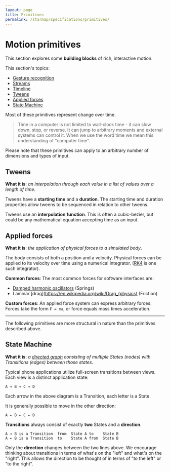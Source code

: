 ```yaml
---
layout: page
title: Primitives
permalink: /starmap/specifications/primitives/
---
```


# Motion primitives

This section explores some **building blocks** of rich, interactive motion.

This section's topics:

- [Gesture recognition](gesture_recognizers)
- [Streams](streams)
- [Timeline](Timeline)
- [Tweens](#tweens)
- [Applied forces](#applied-forces)
- [State Machine](#state-machine)

Most of these primitives represent change over time.

> Time in a computer is not limited to wall-clock time - it can slow down, stop, or reverse. It can jump to arbitrary moments and external systems can control it. When we use the word time we mean this understanding of "computer time".

Please note that these primitives can apply to an arbitrary number of dimensions and types of input.

## Tweens

**What it is**: *an interpolation through each value in a list of values over a length of time*.

Tweens have a **starting time** and a **duration**. The starting time and duration properties allow tweens to be sequenced in relation to other tweens.

Tweens use an **interpolation function**. This is often a cubic-bezier, but could be any mathematical equation accepting time as an input.

## Applied forces

**What it is**: *the application of physical forces to a simulated body*.

The body consists of both a position and a velocity. Physical forces can be applied to its velocity over time using a numerical integrator. ([RK4](https://en.wikipedia.org/wiki/Runge%E2%80%93Kutta_methods) is one such integrator).

**Common forces**: The most common forces for software interfaces are:

- [Damped harmonic oscillators](https://en.wikipedia.org/wiki/Harmonic_oscillator#Damped_harmonic_oscillator) (Springs)
- Laminar [drag](https://en.wikipedia.org/wiki/Drag_(physics) (Friction)

**Custom forces**: An applied force system can express arbitrary forces. Forces take the form `F = ma`, or force equals mass times acceleration.

---

The following primitives are more structural in nature than the primitives described above.

## State Machine

**What it is**: *a [directed graph](https://en.wikipedia.org/wiki/Directed_graph) consisting of multiple States (nodes) with Transitions (edges) between those states*.

Typical phone applications utilize full-screen transitions between views. Each view is a distinct application state:

    A → B → C → D

Each arrow in the above diagram is a Transition, each letter is a State.

It is generally possible to move in the other direction:

    A ← B ← C ← D

**Transitions** always consist of exactly **two** States and a **direction**.

    A → B is a Transition  from  State A to    State B
    A ← B is a Transition  to    State A from  State B

Only the **direction** changes between the two lines above. We encourage thinking about transitions in terms of what's on the "left" and what's on the "right". This allows the direction to be thought of in terms of "to the left" or "to the right".
